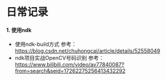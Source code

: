 # 日常记录
#### 1. 使用ndk
- 使用ndk-build方式 参考：https://blog.csdn.net/chuhongcai/article/details/52558049
- ndk项目实战OpenCV号码识别 参考： https://www.bilibili.com/video/av77840087?from=search&seid=17262275256413432292

